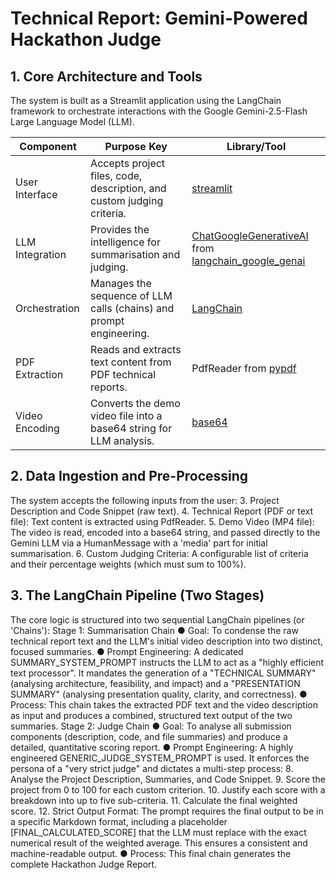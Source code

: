 # Technical Report: Gemini-Powered Hackathon Judge

## 1. Core Architecture and Tools

The system is built as a Streamlit application using the LangChain framework to orchestrate
interactions with the Google Gemini-2.5-Flash Large Language Model (LLM).

| Component       | Purpose Key                                                            | Library/Tool                                                                                                                                                                        |
| --------------- | ---------------------------------------------------------------------- | ----------------------------------------------------------------------------------------------------------------------------------------------------------------------------------- |
| User Interface  | Accepts project files, code, description, and custom judging criteria. | [streamlit](https://streamlit.io)                                                                                                                                                   |
| LLM Integration | Provides the intelligence for summarisation and judging.               | [ChatGoogleGenerativeAI](https://python.langchain.com/docs/integrations/chat/google_generative_ai/) from [langchain_google_genai](https://pypi.org/project/langchain-google-genai/) |
| Orchestration   | Manages the sequence of LLM calls (chains) and prompt engineering.     | [LangChain](https://www.langchain.com/)                                                                                                                                             |
| PDF Extraction  | Reads and extracts text content from PDF technical reports.            | PdfReader from [pypdf](https://pypi.org/project/pypdf/)                                                                                                                             |
| Video Encoding  | Converts the demo video file into a base64 string for LLM analysis.    | [base64](https://docs.python.org/3/library/base64.html)                                                                                                                             |

## 2. Data Ingestion and Pre-Processing

The system accepts the following inputs from the user: 3. Project Description and Code Snippet (raw text). 4. Technical Report (PDF or text file): Text content is extracted using PdfReader. 5. Demo Video (MP4 file): The video is read, encoded into a base64 string, and passed
directly to the Gemini LLM via a HumanMessage with a 'media' part for initial
summarisation. 6. Custom Judging Criteria: A configurable list of criteria and their percentage weights
(which must sum to 100%).

## 3. The LangChain Pipeline (Two Stages)

The core logic is structured into two sequential LangChain pipelines (or 'Chains'):
Stage 1: Summarisation Chain
● Goal: To condense the raw technical report text and the LLM's initial video description
into two distinct, focused summaries.
● Prompt Engineering: A dedicated SUMMARY_SYSTEM_PROMPT instructs the LLM to
act as a "highly efficient text processor". It mandates the generation of a
"TECHNICAL SUMMARY" (analysing architecture, feasibility, and impact) and a
"PRESENTATION SUMMARY" (analysing presentation quality, clarity, and correctness).
● Process: This chain takes the extracted PDF text and the video description as input and
produces a combined, structured text output of the two summaries.
Stage 2: Judge Chain
● Goal: To analyse all submission components (description, code, and file summaries) and
produce a detailed, quantitative scoring report.
● Prompt Engineering: A highly engineered GENERIC_JUDGE_SYSTEM_PROMPT is
used. It enforces the persona of a
"very strict judge" and dictates a multi-step process: 8. Analyse the Project Description, Summaries, and Code Snippet. 9. Score the project from 0 to 100 for each custom criterion. 10. Justify each score with a breakdown into up to five sub-criteria. 11. Calculate the final weighted score. 12. Strict Output Format: The prompt requires the final output to be in a specific
Markdown format, including a placeholder [FINAL_CALCULATED_SCORE] that
the LLM must replace with the exact numerical result of the weighted average.
This ensures a consistent and machine-readable output.
● Process: This final chain generates the complete Hackathon Judge Report.
